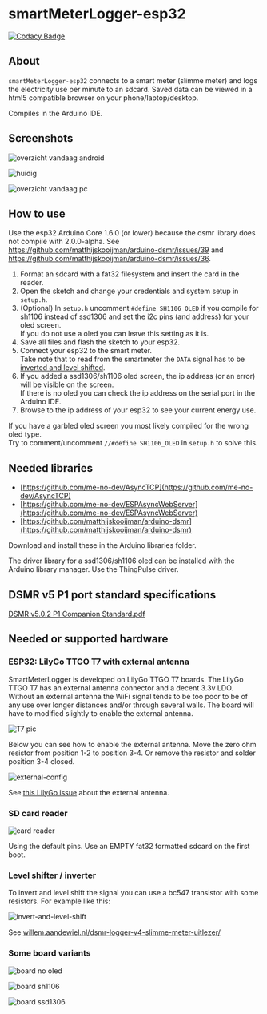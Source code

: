 # smartMeterLogger-esp32

[![Codacy Badge](https://api.codacy.com/project/badge/Grade/5abe0cc3faa54a05a6acfe6b68e5eac6)](https://app.codacy.com/gh/CelliesProjects/smartMeterLogger-esp32?utm_source=github.com&utm_medium=referral&utm_content=CelliesProjects/smartMeterLogger-esp32&utm_campaign=Badge_Grade)

## About

`smartMeterLogger-esp32` connects to a smart meter (slimme meter) and logs the electricity use per minute to an sdcard. Saved data can be viewed in a html5 compatible browser on your phone/laptop/desktop.

Compiles in the Arduino IDE.

## Screenshots

![overzicht vandaag android](img/screenshot_android_vandaag.png)


![huidig](img/screenshot_pc.png)


![overzicht vandaag pc](img/screenshot_vandaag_pc.png)

## How to use

Use the esp32 Arduino Core 1.6.0 (or lower) because the dsmr library does not compile with 2.0.0-alpha. See https://github.com/matthijskooijman/arduino-dsmr/issues/39 and https://github.com/matthijskooijman/arduino-dsmr/issues/36.

1.  Format an sdcard with a fat32 filesystem and insert the card in the reader. 
2.  Open the sketch and change your credentials and system setup in `setup.h`.
3.  (Optional) In `setup.h` uncomment `#define SH1106_OLED` if you compile for sh1106 instead of ssd1306 and set the i2c pins (and address) for your oled screen.<br>If you do not use a oled you can leave this setting as it is.
4.  Save all files and flash the sketch to your esp32.
5.  Connect your esp32 to the smart meter.<br>Take note that to read from the smartmeter the `DATA` signal has to be [inverted and level shifted](#level-shifter--inverter).
6.  If you added a ssd1306/sh1106 oled screen, the ip address (or an error) will be visible on the screen.<br>If there is no oled you can check the ip address on the serial port in the Arduino IDE.
7.  Browse to the ip address of your esp32 to see your current energy use.

If you have a garbled oled screen you most likely compiled for the wrong oled type.<br>Try to comment/uncomment `//#define SH1106_OLED` in `setup.h` to solve this.

## Needed libraries

- [https://github.com/me-no-dev/AsyncTCP](https://github.com/me-no-dev/AsyncTCP)
- [https://github.com/me-no-dev/ESPAsyncWebServer](https://github.com/me-no-dev/ESPAsyncWebServer)
- [https://github.com/matthijskooijman/arduino-dsmr](https://github.com/matthijskooijman/arduino-dsmr)

Download and install these in the Arduino libraries folder.

The driver library for a ssd1306/sh1106 oled can be installed with the Arduino library manager. Use the ThingPulse driver.

## DSMR v5 P1 port standard specifications

[DSMR v5.0.2 P1 Companion Standard.pdf](https://github.com/matthijskooijman/arduino-dsmr/blob/master/specs/DSMR%20v5.0.2%20P1%20Companion%20Standard.pdf)

## Needed or supported hardware

### ESP32: LilyGo TTGO T7 with external antenna

SmartMeterLogger is developed on LilyGo TTGO T7 boards. The LilyGo TTGO T7 has an external antenna connector and a decent 3.3v LDO.<br>Without an external antenna the WiFi signal tends to be too poor to be of any use over longer distances and/or through several walls. The board will have to modified slightly to enable the external antenna. 

![T7 pic](img/t7.jpg)

Below you can see how to enable the external antenna. Move the zero ohm resistor from position 1-2 to position 3-4. Or remove the resistor and solder position 3-4 closed.

![external-config](https://user-images.githubusercontent.com/17033305/78676790-34fd1080-78e7-11ea-8bb0-aee88efe75a6.jpg)

See [this LilyGo issue](https://github.com/LilyGO/ESP32-MINI-32-V1.3/issues/4#issuecomment-610394847) about the external antenna.

### SD card reader

![card reader](img/sdboard.png)

Using the default pins.
Use an EMPTY fat32 formatted sdcard on the first boot. 

### Level shifter / inverter

To invert and level shift the signal you can use a bc547 transistor with some resistors. For example like this:

![invert-and-level-shift](https://willem.aandewiel.nl/wp-content/uploads/2019/04/DSMR_LevelShifter_Circuit-300x251.png)

See [willem.aandewiel.nl/dsmr-logger-v4-slimme-meter-uitlezer/](https://willem.aandewiel.nl/index.php/2019/04/09/dsmr-logger-v4-slimme-meter-uitlezer/)

### Some board variants

![board no oled](img/board_no_oled.png)

![board sh1106](img/board_sh1106.png)

![board ssd1306](img/board_ssd1306.png)
